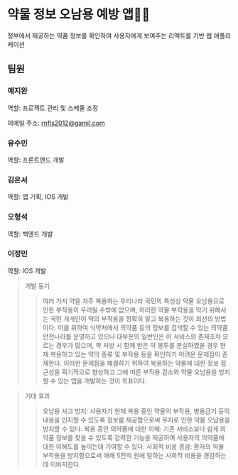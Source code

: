 # 약물 정보 오남용 예방 앱👵👴

정부에서 제공하는 약품 정보를 확인하여 사용자에게 보여주는 리액트를 기반 웹 애플리케이션

## 팀원

### 예지완

역할: 프로젝트 관리 및 스케줄 조정

이메일 주소: [rnfls2012@gamil.com](mailto:rnfls2012@gamil.com)

### 유수민

역할: 프론트엔드 개발

### 김은서

역할: 앱 기획, IOS 개발

### 오형석

역할: 백엔드 개발

### 이정민

역할: IOS 개발

> 개발 동기
>	> 여러 가지 약을 자주 복용하는 우리나라 국민의 특성상 약물 오남용으로 인한 부작용이 우려될 수밖에 없으며, 이러한 약물 부작용을 막기 위해서는 국민 개개인이 약의 부작용을 정확히 알고 복용하는 것이 최선의 방법이다.
이를 위하여 식약처에서 의약품 등의 정보를 검색할 수 있는 의약품안전나라를 운영하고 있으나 대부분의 일반인은 이 서비스의 존재조차 모르는 경우가 많으며, 약 처방 시 함께 받은 약 봉투를 분실하였을 경우 현재 복용하고 있는 약의 종류 및 부작용 등을 확인하기 어려운 문제점이 존재한다.
이러한 문제점을 해결하기 위하여 복용하는 약물에 대한 정보 접근성을 획기적으로 향상하고 그에 따른 부작용 감소와 약물 오남용을 방지할 수 있는 앱을 개발하는 것이 목표이다.
 
> 기대 효과
> > 오남용 사고 방지: 사용자가 현재 복용 중인 약물의 부작용, 병용금기 등의 내용을 인지할 수 있도록 정보를 제공함으로써 무지로 인한 약물 오남용을 방지할 수 있다.
> > 복용 중인 의약품에 대한 이해: 기존 서비스보다 쉽게 의약품 정보를 찾을 수 있도록 강력한 기능을 제공하여 사용자의 의약품에 대한 이해도를 높이는데 기여할 수 있다.
> > 사회적 비용 경감: 환자의 약물 부작용을 방지함으로써 매해 5천억 원에 달하는 사회적 비용을 경감하는데 이바지한다.
